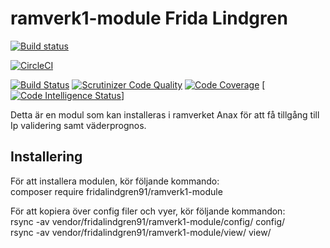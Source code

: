 # ramverk1-module Frida Lindgren

[![Build status](https://travis-ci.org/fridalindgren91/ramverk1-module.svg?branch=master)](https://travis-ci.org/fridalindgren91/ramverk1-module)

[![CircleCI](https://circleci.com/gh/fridalindgren91/ramverk1-module.svg?style=svg)](https://circleci.com/gh/fridalindgren91/ramverk1-module)

[![Build Status](https://scrutinizer-ci.com/g/fridalindgren91/ramverk1-module/badges/build.png?b=master)](https://scrutinizer-ci.com/g/fridalindgren91/ramverk1-module/build-status/master)
[![Scrutinizer Code Quality](https://scrutinizer-ci.com/g/fridalindgren91/ramverk1-module/badges/quality-score.png?b=master)](https://scrutinizer-ci.com/g/fridalindgren91/ramverk1-module/?branch=master)
[![Code Coverage](https://scrutinizer-ci.com/g/fridalindgren91/ramverk1-module/badges/coverage.png?b=master)](https://scrutinizer-ci.com/g/fridalindgren91/ramverk1-module/?branch=master)
[[![Code Intelligence Status](https://scrutinizer-ci.com/g/fridalindgren91/ramverk1-module/badges/code-intelligence.svg?b=master)](https://scrutinizer-ci.com/code-intelligence)]

Detta är en modul som kan installeras i ramverket Anax för att få tillgång till Ip validering samt väderprognos.

## Installering

För att installera modulen, kör följande kommando:  
    composer require fridalindgren91/ramverk1-module 

För att kopiera över config filer och vyer, kör följande kommandon:  
    rsync -av vendor/fridalindgren91/ramverk1-module/config/ config/  
    rsync -av vendor/fridalindgren91/ramverk1-module/view/ view/

